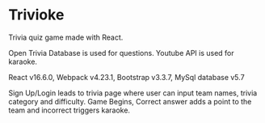 # Trivioke

Trivia quiz game made with React.

Open Trivia Database is used for questions.
Youtube API is used for karaoke.

React v16.6.0,
Webpack v4.23.1,
Bootstrap v3.3.7,
MySql database v5.7

Sign Up/Login leads to trivia page where user can input team names, trivia category and difficulty.
Game Begins, Correct answer adds a point to the team and incorrect triggers karaoke.
